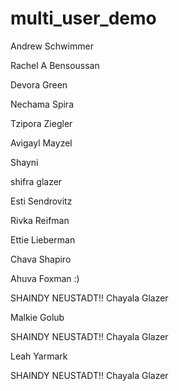 # multi_user_demo

Andrew Schwimmer

Rachel A Bensoussan

Devora Green

Nechama Spira

Tzipora Ziegler

Avigayl Mayzel

Shayni

shifra glazer

Esti Sendrovitz

Rivka Reifman

Ettie Lieberman

Chava Shapiro

Ahuva Foxman :)

SHAINDY NEUSTADT!!
Chayala Glazer

Malkie Golub

SHAINDY NEUSTADT!!
Chayala Glazer

Leah Yarmark

SHAINDY NEUSTADT!!
Chayala Glazer


